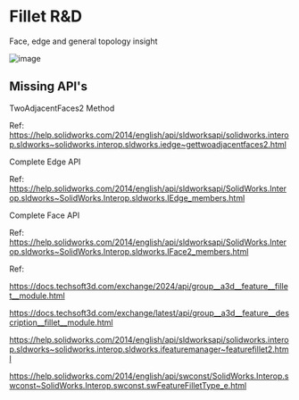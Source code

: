 # Fillet R&D

Face, edge and general topology insight

![image](https://github.com/Testbed-for-Alibre-Design/Fillet_R-D/assets/5302428/a16ef596-5409-4423-8627-7ff12f950a43)

## Missing API's

TwoAdjacentFaces2 Method

Ref: https://help.solidworks.com/2014/english/api/sldworksapi/solidworks.interop.sldworks~solidworks.interop.sldworks.iedge~gettwoadjacentfaces2.html

Complete Edge API

Ref: https://help.solidworks.com/2014/english/api/sldworksapi/SolidWorks.Interop.sldworks~SolidWorks.Interop.sldworks.IEdge_members.html

Complete Face API

Ref: https://help.solidworks.com/2014/english/api/sldworksapi/SolidWorks.Interop.sldworks~SolidWorks.Interop.sldworks.IFace2_members.html

Ref:

https://docs.techsoft3d.com/exchange/2024/api/group__a3d__feature__fillet__module.html

https://docs.techsoft3d.com/exchange/latest/api/group__a3d__feature__description__fillet__module.html

https://help.solidworks.com/2014/english/api/sldworksapi/solidworks.interop.sldworks~solidworks.interop.sldworks.ifeaturemanager~featurefillet2.html

https://help.solidworks.com/2014/english/api/swconst/SolidWorks.Interop.swconst~SolidWorks.Interop.swconst.swFeatureFilletType_e.html

